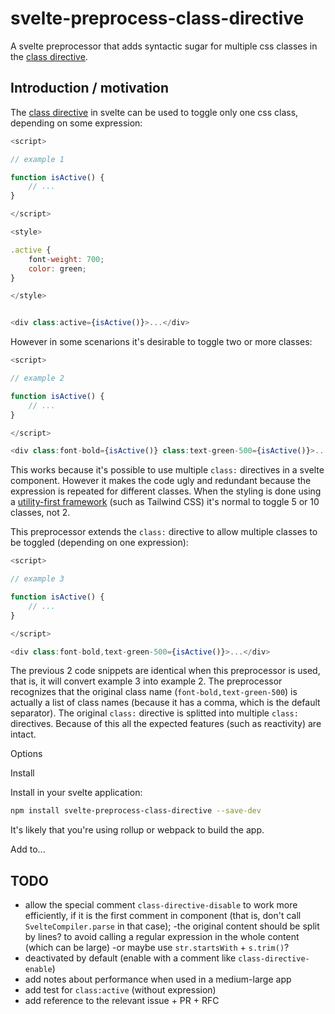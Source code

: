 # svelte-preprocess-class-directive

A svelte preprocessor that adds syntactic sugar for multiple css classes in the [class directive](https://svelte.dev/docs#class_name).

## Introduction / motivation

The [class directive](https://svelte.dev/docs#class_name) in svelte can be used to toggle only one css class, depending on some expression:

```js
<script>

// example 1

function isActive() {
	// ...
}

</script>

<style>

.active {
	font-weight: 700;
	color: green;	
}

</style>


<div class:active={isActive()}>...</div>
```

However in some scenarions it's desirable to toggle two or more classes:

```js
<script>

// example 2

function isActive() {
	// ...
}

</script>

<div class:font-bold={isActive()} class:text-green-500={isActive()}>...</div>
```

This works because it's possible to use multiple `class:` directives in a svelte component. However it makes the code ugly and redundant because the expression is repeated for different classes. When the styling is done using a [utility-first framework](https://tailwindcss.com/docs/utility-first) (such as Tailwind CSS) it's normal to toggle 5 or 10 classes, not 2.

This preprocessor extends the `class:` directive to allow multiple classes to be toggled (depending on one expression):

```js
<script>

// example 3

function isActive() {
	// ...
}

</script>

<div class:font-bold,text-green-500={isActive()}>...</div>
```

The previous 2 code snippets are identical when this preprocessor is used, that is, it will convert example 3 into example 2. The preprocessor recognizes that the original class name (`font-bold,text-green-500`) is actually a list of class names (because it has a comma, which is the default separator). The original `class:` directive is splitted into multiple `class:` directives. Because of this all the expected features (such as reactivity) are intact.



Options

Install

Install in your svelte application:
```sh
npm install svelte-preprocess-class-directive --save-dev
```

It's likely that you're using rollup or webpack to build the app.

Add to...

## TODO

- allow the special comment `class-directive-disable` to work more efficiently, if it is the first comment in component (that is, don't call `SvelteCompiler.parse` in that case); 
	-the original content should be split by lines? to avoid calling a regular expression in the whole content (which can be large)
	-or maybe use `str.startsWith` + `s.trim()`?
- deactivated by default (enable with a comment like `class-directive-enable`)
- add notes about performance when used in a medium-large app
- add test for `class:active` (without expression)
- add reference to the relevant issue + PR + RFC